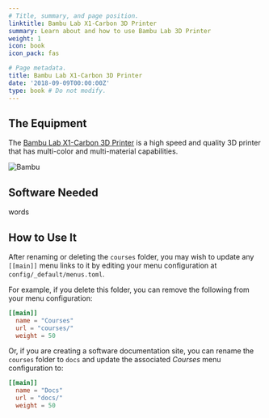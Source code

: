 ```yaml
---
# Title, summary, and page position.
linktitle: Bambu Lab X1-Carbon 3D Printer
summary: Learn about and how to use Bambu Lab 3D Printer
weight: 1
icon: book
icon_pack: fas

# Page metadata.
title: Bambu Lab X1-Carbon 3D Printer
date: '2018-09-09T00:00:00Z'
type: book # Do not modify.
--- 
```


## The Equipment

The [Bambu Lab X1-Carbon 3D Printer](https://us.store.bambulab.com/products/x1-carbon-3d-printer) is a high speed and quality 3D printer that has multi-color and multi-material capabilities.

![Bambu](/Watson-research-lab.github.io/content/lab/Bambu_Lab/IMG_1444.PNG)

 ## Software Needed
words

## How to Use It

After renaming or deleting the `courses` folder, you may wish to update any `[[main]]` menu links to it by editing your menu configuration at `config/_default/menus.toml`.

For example, if you delete this folder, you can remove the following from your menu configuration:

```toml
[[main]]
  name = "Courses"
  url = "courses/"
  weight = 50
```

Or, if you are creating a software documentation site, you can rename the `courses` folder to `docs` and update the associated _Courses_ menu configuration to:

```toml
[[main]]
  name = "Docs"
  url = "docs/"
  weight = 50
```

